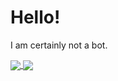 # Hello!

I am certainly not a bot.

<a href="https://github.com/diagmatrix">
  <img align="center" src="https://github-readme-stats.vercel.app/api?username=diagmatrix&count_private=true&show_icons=true&theme=github_dark&hide_border=true" />
</a>
<a href="https://github.com/diagmatrix?tab=repositories">
  <img align="center" src="https://github-readme-stats.vercel.app/api/top-langs/?username=diagmatrix&theme=github_dark&hide_border=true&exclude_repo=dgiim&layout=compact&custom_title=Most used languages" />
</a>


<!--
**diagmatrix/diagmatrix** is a ✨ _special_ ✨ repository because its `README.md` (this file) appears on your GitHub profile.

Here are some ideas to get you started:

- 🔭 I’m currently working on ...
- 🌱 I’m currently learning ...
- 👯 I’m looking to collaborate on ...
- 🤔 I’m looking for help with ...
- 💬 Ask me about ...
- 📫 How to reach me: ...
- 😄 Pronouns: ...
- ⚡ Fun fact: ...
-->
